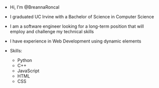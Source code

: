 - Hi, I’m @BreannaRoncal
- I graduated UC Irvine with a Bachelor of Science in Computer Science
- I am a software engineer looking for a long-term position that will employ and challenge my technical skills
- I have experience in Web Development using dynamic elements

- Skills:
  - Python
  - C++
  - JavaScript
  - HTML
  - CSS


